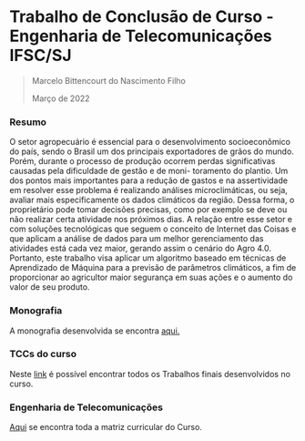 # Trabalho de Conclusão de Curso - Engenharia de Telecomunicações IFSC/SJ
> Marcelo Bittencourt do Nascimento Filho
> 
> Março de 2022


### Resumo
O setor agropecuário é essencial para o desenvolvimento socioeconômico do país, sendo
o Brasil um dos principais exportadores de grãos do mundo. Porém, durante o processo
de produção ocorrem perdas significativas causadas pela dificuldade de gestão e de moni-
toramento do plantio. Um dos pontos mais importantes para a redução de gastos e na
assertividade em resolver esse problema é realizando análises microclimáticas, ou seja,
avaliar mais especificamente os dados climáticos da região. Dessa forma, o proprietário
pode tomar decisões precisas, como por exemplo se deve ou não realizar certa atividade nos
próximos dias. A relação entre esse setor e com soluções tecnológicas que seguem o conceito
de Internet das Coisas e que aplicam a análise de dados para um melhor gerenciamento
das atividades está cada vez maior, gerando assim o cenário do Agro 4.0. Portanto, este
trabalho visa aplicar um algoritmo baseado em técnicas de Aprendizado de Máquina para
a previsão de parâmetros climáticos, a fim de proporcionar ao agricultor maior segurança
em suas ações e o aumento do valor de seu produto.

### Monografia
A monografia desenvolvida se encontra [aqui.](https://github.com/marcelo-bn/tcc_marcelo/blob/main/monografia_marcelo.pdf) 

### TCCs do curso
Neste [link](https://wiki.sj.ifsc.edu.br/index.php/TCC_da_Engenharia_de_Telecomunica%C3%A7%C3%B5es_-_conclu%C3%ADdos) é possível encontrar todos os Trabalhos finais desenvolvidos no curso.

### Engenharia de Telecomunicações
[Aqui](https://wiki.sj.ifsc.edu.br/index.php/Matriz_Curricular_da_Engenharia_de_Telecomunica%C3%A7%C3%B5es) se encontra toda a matriz curricular do Curso. 
